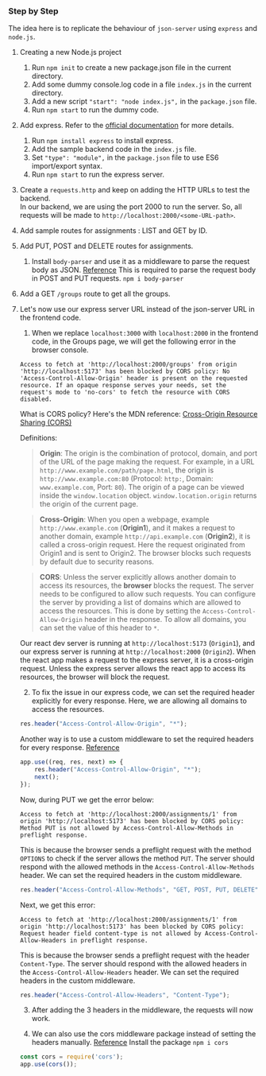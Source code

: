### Step by Step

The idea here is to replicate the behaviour of `json-server` using `express` and `node.js`.

1. Creating a new Node.js project
    1. Run `npm init` to create a new package.json file in the current directory.
    2. Add some dummy console.log code in a file `index.js` in the current directory.
    3. Add a new script `"start": "node index.js",` in the `package.json` file.
    4. Run `npm start` to run the dummy code.

2. Add express. Refer to the [official documentation](https://expressjs.com/en/starter/installing.html) for more details.
    1. Run `npm install express` to install express.
    2. Add the sample backend code in the `index.js` file.
    3. Set `"type": "module",` in the `package.json` file to use ES6 import/export syntax.
    4. Run `npm start` to run the express server.

3. Create a `requests.http` and keep on adding the HTTP URLs to test the backend.<br/>
    In our backend, we are using the port 2000 to run the server. So, all requests will be made to `http://localhost:2000/<some-URL-path>`.

4. Add sample routes for assignments : LIST and GET by ID.

5. Add PUT, POST and DELETE routes for assignments.
    1. Install `body-parser` and use it as a middleware to parse the request body as JSON. [Reference](https://expressjs.com/en/resources/middleware/body-parser.html)
    This is required to parse the request body in POST and PUT requests. `npm i body-parser`

6. Add a GET `/groups` route to get all the groups.

7. Let's now use our express server URL instead of the json-server URL in the frontend code.
    1. When we replace `localhost:3000` with `localhost:2000` in the frontend code, in the Groups page, we will get the following error in the browser console.
    ```log
    Access to fetch at 'http://localhost:2000/groups' from origin 'http://localhost:5173' has been blocked by CORS policy: No 'Access-Control-Allow-Origin' header is present on the requested resource. If an opaque response serves your needs, set the request's mode to 'no-cors' to fetch the resource with CORS disabled.
    ```
    What is CORS policy? Here's the MDN reference: [Cross-Origin Resource Sharing (CORS)](https://developer.mozilla.org/en-US/docs/Web/HTTP/CORS)
    
    Definitions:
    > **Origin**: The origin is the combination of protocol, domain, and port of the URL of the page making the request. For example, in a URL `http://www.example.com/path/page.html`, the origin is `http://www.example.com:80` (Protocol: `http:`, Domain: `www.example.com`, Port: `80`). The origin of a page can be viewed inside the `window.location` object. `window.location.origin` returns the origin of the current page.

    > **Cross-Origin**: When you open a webpage, example `http://www.example.com` (**Origin1**), and it makes a request to another domain, example `http://api.example.com` (**Origin2**), it is called a cross-origin request. Here the request originated from Origin1 and is sent to Origin2. The browser blocks such requests by default due to security reasons.

    > **CORS**: Unless the server explicitly allows another domain to access its resources, the **browser** blocks the request. The server needs to be configured to allow such requests. You can configure the server by providing a list of domains which are allowed to access the resources. This is done by setting the `Access-Control-Allow-Origin` header in the response. To allow all domains, you can set the value of this header to `*`.

    Our react dev server is running at `http://localhost:5173` (`Origin1`), and our express server is running at `http://localhost:2000` (`Origin2`). When the react app makes a request to the express server, it is a cross-origin request. Unless the express server allows the react app to access its resources, the browser will block the request.

    2. To fix the issue in our express code, we can set the required header explicitly for every response. Here, we are allowing all domains to access the resources.
    ```js
    res.header("Access-Control-Allow-Origin", "*");
    ```
    Another way is to use a custom middleware to set the required headers for every response. [Reference](https://expressjs.com/en/guide/writing-middleware.html)
    ```js
    app.use((req, res, next) => {
        res.header("Access-Control-Allow-Origin", "*");
        next();
    });
    ```

    Now, during PUT we get the error below:
    ```log
    Access to fetch at 'http://localhost:2000/assignments/1' from origin 'http://localhost:5173' has been blocked by CORS policy: Method PUT is not allowed by Access-Control-Allow-Methods in preflight response.
    ```

    This is because the browser sends a preflight request with the method `OPTIONS` to check if the server allows the method `PUT`. The server should respond with the allowed methods in the `Access-Control-Allow-Methods` header. We can set the required headers in the custom middleware.
    ```js
    res.header("Access-Control-Allow-Methods", "GET, POST, PUT, DELETE");
    ```

    Next, we get this error:
    ```log
    Access to fetch at 'http://localhost:2000/assignments/1' from origin 'http://localhost:5173' has been blocked by CORS policy: Request header field content-type is not allowed by Access-Control-Allow-Headers in preflight response.
    ```

    This is because the browser sends a preflight request with the header `Content-Type`. The server should respond with the allowed headers in the `Access-Control-Allow-Headers` header. We can set the required headers in the custom middleware.
    ```js
    res.header("Access-Control-Allow-Headers", "Content-Type");
    ```

    3. After adding the 3 headers in the middleware, the requests will now work.

    4. We can also use the cors middleware package instead of setting the headers manually. [Reference](https://expressjs.com/en/resources/middleware/cors.html)
    Install the package `npm i cors`
    ```js
    const cors = require('cors');
    app.use(cors());
    ```